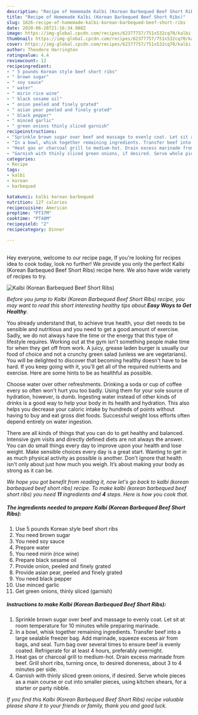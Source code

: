 ```yaml
---
description: "Recipe of Homemade Kalbi (Korean Barbequed Beef Short Ribs)"
title: "Recipe of Homemade Kalbi (Korean Barbequed Beef Short Ribs)"
slug: 1626-recipe-of-homemade-kalbi-korean-barbequed-beef-short-ribs
date: 2020-06-26T21:16:34.988Z
image: https://img-global.cpcdn.com/recipes/62377757/751x532cq70/kalbi-korean-barbequed-beef-short-ribs-recipe-main-photo.jpg
thumbnail: https://img-global.cpcdn.com/recipes/62377757/751x532cq70/kalbi-korean-barbequed-beef-short-ribs-recipe-main-photo.jpg
cover: https://img-global.cpcdn.com/recipes/62377757/751x532cq70/kalbi-korean-barbequed-beef-short-ribs-recipe-main-photo.jpg
author: Theodore Harrington
ratingvalue: 4.4
reviewcount: 12
recipeingredient:
- " 5 pounds Korean style beef short ribs"
- " brown sugar"
- " soy sauce"
- " water"
- " mirin rice wine"
- " black sesame oil"
- " onion peeled and finely grated"
- " asian pear peeled and finely grated"
- " black pepper"
- " minced garlic"
- " green onions thinly sliced garnish"
recipeinstructions:
- "Sprinkle brown sugar over beef and massage to evenly coat. Let sit at room temperature for 10 minutes while preparing marinade."
- "In a bowl, whisk together remaining ingredients. Transfer beef into a large sealable freezer bag. Add marinade, squeeze excess air from bags, and seal. Turn bag over several times to ensure beef is evenly coated. Refrigerate for at least 4 hours, preferably overnight."
- "Heat gas or charcoal grill to medium-hot. Drain excess marinade from beef. Grill short ribs, turning once, to desired doneness, about 3 to 4 minutes per side."
- "Garnish with thinly sliced green onions, if desired. Serve whole pieces as a main course or cut into smaller pieces, using kitchen shears, for a starter or party nibble."
categories:
- Recipe
tags:
- kalbi
- korean
- barbequed

katakunci: kalbi korean barbequed 
nutrition: 127 calories
recipecuisine: American
preptime: "PT37M"
cooktime: "PT48M"
recipeyield: "2"
recipecategory: Dinner

---
```

<br>
Hey everyone, welcome to our recipe page, If you're looking for recipes idea to cook today, look no further! We provide you only the perfect Kalbi (Korean Barbequed Beef Short Ribs) recipe here. We also have wide variety of recipes to try.
<br>


![Kalbi (Korean Barbequed Beef Short Ribs)](https://img-global.cpcdn.com/recipes/62377757/751x532cq70/kalbi-korean-barbequed-beef-short-ribs-recipe-main-photo.jpg)

<i>Before you jump to Kalbi (Korean Barbequed Beef Short Ribs) recipe, you may want to read this short interesting healthy tips about <strong>Easy Ways to Get Healthy</strong>.</i>

You already understand that, to achieve true health, your diet needs to be sensible and nutritious and you need to get a good amount of exercise. Sadly, we do not always have the time or the energy that this type of lifestyle requires. Working out at the gym isn't something people make time for when they get off from work. A juicy, grease laden burger is usually our food of choice and not a crunchy green salad (unless we are vegetarians). You will be delighted to discover that becoming healthy doesn't have to be hard. If you keep going with it, you'll get all of the required nutrients and exercise. Here are some hints to be as healthful as possible.

Choose water over other refreshments. Drinking a soda or cup of coffee every so often won't hurt you too badly. Using them for your sole source of hydration, however, is dumb. Ingesting water instead of other kinds of drinks is a good way to help your body in its health and hydration. This also helps you decrease your caloric intake by hundreds of points without having to buy and eat gross diet foods. Successful weight loss efforts often depend entirely on water ingestion.

There are all kinds of things that you can do to get healthy and balanced. Intensive gym visits and directly defined diets are not always the answer. You can do small things every day to improve upon your health and lose weight. Make sensible choices every day is a great start. Wanting to get in as much physical activity as possible is another. Don't ignore that health isn't only about just how much you weigh. It’s about making your body as strong as it can be. 


<i>We hope you got benefit from reading it, now let's go back to kalbi (korean barbequed beef short ribs) recipe. To make kalbi (korean barbequed beef short ribs) you need <strong>11</strong> ingredients and <strong>4</strong> steps. Here is how you cook that.
</i>

##### The ingredients needed to prepare Kalbi (Korean Barbequed Beef Short Ribs):

1. Use  5 pounds Korean style beef short ribs
1. You need  brown sugar
1. You need  soy sauce
1. Prepare  water
1. You need  mirin (rice wine)
1. Prepare  black sesame oil
1. Provide  onion, peeled and finely grated
1. Provide  asian pear, peeled and finely grated
1. You need  black pepper
1. Use  minced garlic
1. Get  green onions, thinly sliced (garnish)


##### Instructions to make Kalbi (Korean Barbequed Beef Short Ribs):

1. Sprinkle brown sugar over beef and massage to evenly coat. Let sit at room temperature for 10 minutes while preparing marinade.
1. In a bowl, whisk together remaining ingredients. Transfer beef into a large sealable freezer bag. Add marinade, squeeze excess air from bags, and seal. Turn bag over several times to ensure beef is evenly coated. Refrigerate for at least 4 hours, preferably overnight.
1. Heat gas or charcoal grill to medium-hot. Drain excess marinade from beef. Grill short ribs, turning once, to desired doneness, about 3 to 4 minutes per side.
1. Garnish with thinly sliced green onions, if desired. Serve whole pieces as a main course or cut into smaller pieces, using kitchen shears, for a starter or party nibble.


<i>If you find this Kalbi (Korean Barbequed Beef Short Ribs) recipe valuable please share it to your friends or family, thank you and good luck.</i>
